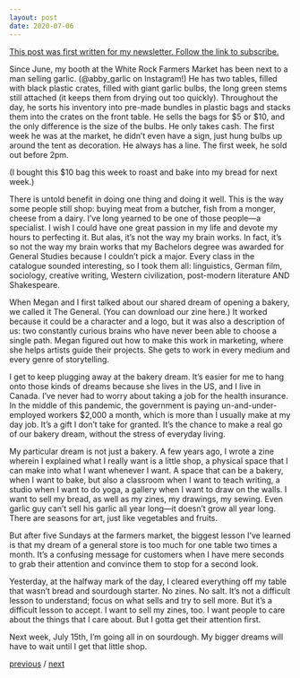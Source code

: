 ```yaml
---
layout: post
date: 2020-07-06
---
```


[This post was first written for my newsletter. Follow the link to subscribe.](https://jessdriscoll.substack.com/p/me-myself-ive-got-nothing-to-lose)

Since June, my booth at the White Rock Farmers Market has been next to a man selling garlic. (@abby_garlic on Instagram!) He has two tables, filled with black plastic crates, filled with giant garlic bulbs, the long green stems still attached (it keeps them from drying out too quickly). Throughout the day, he sorts his inventory into pre-made bundles in plastic bags and stacks them into the crates on the front table. He sells the bags for $5 or $10, and the only difference is the size of the bulbs. He only takes cash. The first week he was at the market, he didn’t even have a sign, just hung bulbs up around the tent as decoration. He always has a line. The first week, he sold out before 2pm.

(I bought this $10 bag this week to roast and bake into my bread for next week.)

There is untold benefit in doing one thing and doing it well. This is the way some people still shop: buying meat from a butcher, fish from a monger, cheese from a dairy. I’ve long yearned to be one of those people—a specialist. I wish I could have one great passion in my life and devote my hours to perfecting it. But alas, it’s not the way my brain works. In fact, it’s so not the way my brain works that my Bachelors degree was awarded for General Studies because I couldn’t pick a major. Every class in the catalogue sounded interesting, so I took them all: linguistics, German film, sociology, creative writing, Western civilization, post-modern literature AND Shakespeare. 

When Megan and I first talked about our shared dream of opening a bakery, we called it The General. (You can download our zine here.) It worked because it could be a character and a logo, but it was also a description of us: two constantly curious brains who have never been able to choose a single path. Megan figured out how to make this work in marketing, where she helps artists guide their projects. She gets to work in every medium and every genre of storytelling. 

I get to keep plugging away at the bakery dream. It’s easier for me to hang onto those kinds of dreams because she lives in the US, and I live in Canada. I’ve never had to worry about taking a job for the health insurance. In the middle of this pandemic, the government is paying un-and-under-employed workers $2,000 a month, which is  more than I usually make at my day job. It’s a gift I don’t take for granted. It’s the chance to make a real go of our bakery dream, without the stress of everyday living. 

My particular dream is not just a bakery. A few years ago, I wrote a zine wherein I explained what I really want is a little shop, a physical space that I can make into what I want whenever I want. A space that can be a bakery, when I want to bake, but also a classroom when I want to teach writing, a studio when I want to do yoga, a gallery when I want to draw on the walls. I want to sell my bread, as well as my zines, my drawings, my sewing. Even garlic guy can’t sell his garlic all year long—it doesn’t grow all year long. There are seasons for art, just like vegetables and fruits.

But after five Sundays at the farmers market, the biggest lesson I’ve learned is that my dream of a general store is too much for one table two times a month. It’s a confusing message for customers when I have mere seconds to grab their attention and convince them to stop for a second look. 

Yesterday, at the halfway mark of the day, I cleared everything off my table that wasn’t bread and sourdough starter. No zines. No salt. It’s not a difficult lesson to understand; focus on what sells and try to sell more. But it’s a difficult lesson to accept. I want to sell my zines, too. I want people to care about the things that I care about. But I gotta get their attention first. 

Next week, July 15th, I’m going all in on sourdough. My bigger dreams will have to wait until I get that little shop.

<a href="{{page.previous.url}}">previous</a> / <a href="{{page.next.url}}">next</a>
